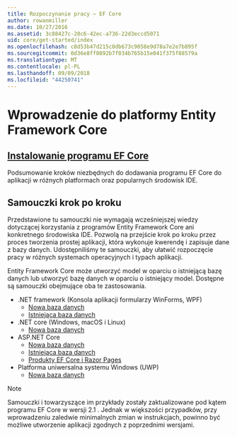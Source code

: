 ```yaml
---
title: Rozpoczynanie pracy — EF Core
author: rowanmiller
ms.date: 10/27/2016
ms.assetid: 3c88427c-20c6-42ec-a736-22d3eccd5071
uid: core/get-started/index
ms.openlocfilehash: c8d53b47d215c0db673c9058e9d78a7e2e7b895f
ms.sourcegitcommit: 0d36e8ff0892b7f034b765b15e041f375f88579a
ms.translationtype: MT
ms.contentlocale: pl-PL
ms.lasthandoff: 09/09/2018
ms.locfileid: "44250741"
---
```

# <a name="getting-started-with-entity-framework-core"></a>Wprowadzenie do platformy Entity Framework Core

## <a name="installing-ef-coreinstallindexmd"></a>[Instalowanie programu EF Core](install/index.md)

Podsumowanie kroków niezbędnych do dodawania programu EF Core do aplikacji w różnych platformach oraz popularnych środowisk IDE.

## <a name="step-by-step-tutorials"></a>Samouczki krok po kroku

Przedstawione tu samouczki nie wymagają wcześniejszej wiedzy dotyczącej korzystania z programów Entity Framework Core ani konkretnego środowiska IDE. Pozwolą na przejście krok po kroku przez proces tworzenia prostej aplikacji, która wykonuje kwerendę i zapisuje dane z bazy danych. Udostępniliśmy te samouczki, aby ułatwić rozpoczęcie pracy w różnych systemach operacyjnych i typach aplikacji.

Entity Framework Core może utworzyć model w oparciu o istniejącą bazę danych lub utworzyć bazę danych w oparciu o istniejący model. Dostępne są samouczki obejmujące oba te zastosowania.

* .NET framework (Konsola aplikacji formularzy WinForms, WPF)
  * [Nowa baza danych](full-dotnet/new-db.md)
  * [Istniejąca baza danych](full-dotnet/existing-db.md)
* .NET core (Windows, macOS i Linux)
  * [Nowa baza danych](netcore/new-db-sqlite.md)
* ASP.NET Core
  * [Nowa baza danych](aspnetcore/new-db.md)
  * [Istniejąca baza danych](aspnetcore/existing-db.md)
  * [Produkty EF Core i Razor Pages](/aspnet/core/data/ef-rp/intro)
* Platforma uniwersalna systemu Windows (UWP)
  * [Nowa baza danych](uwp/getting-started.md)

> [!NOTE]  
> Samouczki i towarzyszące im przykłady zostały zaktualizowane pod kątem programu EF Core w wersji 2.1 . Jednak w większości przypadków, przy wprowadzeniu zaledwie minimalnych zmian w instrukcjach, powinno być możliwe utworzenie aplikacji zgodnych z poprzednimi wersjami.
